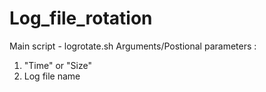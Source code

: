 # Log_file_rotation
Main script - logrotate.sh
Arguments/Postional parameters :
1) "Time" or "Size"
2) Log file name
